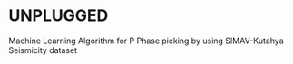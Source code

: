 # UNPLUGGED
Machine Learning Algorithm for P Phase picking by using SIMAV-Kutahya Seismicity dataset
